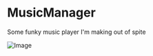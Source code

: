 # MusicManager
Some funky music player I'm making out of spite


![Image](https://user-images.githubusercontent.com/56600481/154359428-d29254a7-b98c-4c5b-80ce-6727b3295a78.gif)
